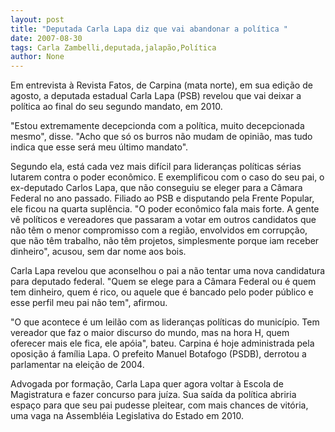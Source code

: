 ```yaml
---
layout: post
title: "Deputada Carla Lapa diz que vai abandonar a política "
date: 2007-08-30
tags: Carla Zambelli,deputada,jalapão,Política
author: None
---
```

Em entrevista &agrave; Revista Fatos, de Carpina (mata norte), em sua edi&ccedil;&atilde;o de agosto, a deputada estadual Carla Lapa (PSB) revelou que vai deixar a pol&iacute;tica ao final do seu segundo mandato, em 2010. 

&quot;Estou extremamente decepcionda com a pol&iacute;tica, muito decepcionada mesmo&quot;, disse. &quot;Acho que s&oacute; os burros n&atilde;o mudam de opini&atilde;o, mas tudo indica que esse ser&aacute; meu &uacute;ltimo mandato&quot;. 

Segundo ela, est&aacute; cada vez mais dif&iacute;cil para lideran&ccedil;as pol&iacute;ticas s&eacute;rias lutarem contra o poder econ&ocirc;mico.&nbsp;E exemplificou com o caso do seu pai, o ex-deputado Carlos Lapa, que n&atilde;o conseguiu se eleger para a C&acirc;mara Federal no ano passado. Filiado ao PSB e disputando pela Frente Popular, ele ficou na quarta supl&ecirc;ncia.
&quot;O poder econ&ocirc;mico fala mais forte. A gente v&ecirc; pol&iacute;ticos e vereadores que passaram a votar em outros candidatos que n&atilde;o t&ecirc;m o menor compromisso com a regi&atilde;o, envolvidos em corrup&ccedil;&atilde;o, que n&atilde;o t&ecirc;m trabalho, n&atilde;o t&ecirc;m projetos, simplesmente porque iam receber dinheiro&quot;, acusou, sem dar nome aos bois.&nbsp;

Carla Lapa&nbsp;revelou que aconselhou o pai a n&atilde;o tentar uma nova candidatura para deputado federal. &quot;Quem se elege para a C&acirc;mara Federal ou &eacute; quem tem dinheiro, quem &eacute; rico, ou aquele que &eacute; bancado pelo poder p&uacute;blico e esse perfil meu pai n&atilde;o tem&quot;, afirmou. 

&quot;O que acontece &eacute; um leil&atilde;o com as lideran&ccedil;as pol&iacute;ticas do munic&iacute;pio. Tem vereador que faz o maior discurso do mundo, mas na hora H, quem oferecer mais ele fica, ele ap&oacute;ia&quot;, bateu. 
Carpina &eacute; hoje administrada pela oposi&ccedil;&atilde;o &aacute; fam&iacute;lia Lapa. O prefeito Manuel Botafogo (PSDB), derrotou a parlamentar na elei&ccedil;&atilde;o de 2004.

Advogada por forma&ccedil;&atilde;o,&nbsp;Carla Lapa&nbsp;quer agora voltar &agrave; Escola de Magistratura e fazer concurso para ju&iacute;za. Sua sa&iacute;da da pol&iacute;tica abriria espa&ccedil;o para que seu pai pudesse pleitear, com mais chances de vit&oacute;ria, uma vaga na Assembl&eacute;ia Legislativa do Estado em 2010. 